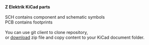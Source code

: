 <b>Z Elektrik KiCad parts</b>
<br>
<br>SCH contains component and schematic symbols
<br>PCB contains footprints
<br>
<br>You can use git client to clone repository,
<br>or <a href=https://github.com/Z-Elektrik/LIB>download</a> zip file and copy content to your KiCad document folder.
